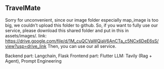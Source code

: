 ## TravelMate

Sorry for unconvenient, since our image folder especially map_image is too big, we couldn't upload this folder to github. 
So, if you want to fully use our service, please download this shared folder and put in this in assets/images/.
link: https://drive.google.com/file/d/1M_cuQCVaWQiaV6AnCTa_c5NCx6DeE6sS/view?usp=drive_link
Then, you can use our all service. 

Backend part: Langchain, Flask
Frontend part: Flutter
LLM: Tavily (Rag + Agent), Prompt Engineering

